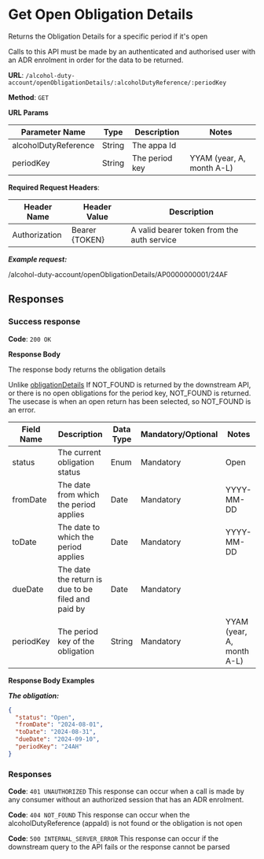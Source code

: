 # Get Open Obligation Details

Returns the Obligation Details for a specific period if it's open

Calls to this API must be made by an authenticated and authorised user with an ADR enrolment in order for the data to be returned.

**URL**: `/alcohol-duty-account/openObligationDetails/:alcoholDutyReference/:periodKey`

**Method**: `GET`

**URL Params**

| Parameter Name       | Type   | Description    | Notes                     |
|----------------------|--------|----------------|---------------------------|
| alcoholDutyReference | String | The appa Id    |                           |
| periodKey            | String | The period key | YYAM (year, A, month A-L) |

**Required Request Headers**:

| Header Name   | Header Value   | Description                                |
|---------------|----------------|--------------------------------------------|
| Authorization | Bearer {TOKEN} | A valid bearer token from the auth service |

***Example request:***

/alcohol-duty-account/openObligationDetails/AP0000000001/24AF

## Responses

### Success response

**Code**: `200 OK`

**Response Body**

The response body returns the obligation details

Unlike [obligationDetails](obligationDetails.md) If NOT_FOUND is returned by the downstream API, or there is no open obligations for the period key, NOT_FOUND is returned.
The usecase is when an open return has been selected, so NOT_FOUND is an error.

| Field Name | Description                                        | Data Type | Mandatory/Optional | Notes                     |
|------------|----------------------------------------------------|-----------|--------------------|---------------------------|
| status     | The current obligation status                      | Enum      | Mandatory          | Open                      | 
| fromDate   | The date from which the period applies             | Date      | Mandatory          | YYYY-MM-DD                |
| toDate     | The date to which the period applies               | Date      | Mandatory          | YYYY-MM-DD                |
| dueDate    | The date the return is due to be filed and paid by | Date      | Mandatory          |                           |
| periodKey  | The period key of the obligation                   | String    | Mandatory          | YYAM (year, A, month A-L) |

**Response Body Examples**

***The obligation:***

```json
{
  "status": "Open",
  "fromDate": "2024-08-01",
  "toDate": "2024-08-31",
  "dueDate": "2024-09-10",
  "periodKey": "24AH"
}
```

### Responses
**Code**: `401 UNAUTHORIZED`
This response can occur when a call is made by any consumer without an authorized session that has an ADR enrolment.

**Code**: `404 NOT_FOUND`
This response can occur when the alcoholDutyReference (appaId) is not found or the obligation is not open

**Code**: `500 INTERNAL_SERVER_ERROR`
This response can occur if the downstream query to the API fails or the response cannot be parsed